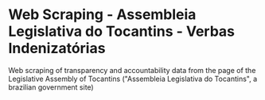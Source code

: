 # Web Scraping - Assembleia Legislativa do Tocantins - Verbas Indenizatórias
Web scraping of transparency and accountability data from the page of the Legislative Assembly of Tocantins ("Assembleia Legislativa do Tocantins", a brazilian government site)
